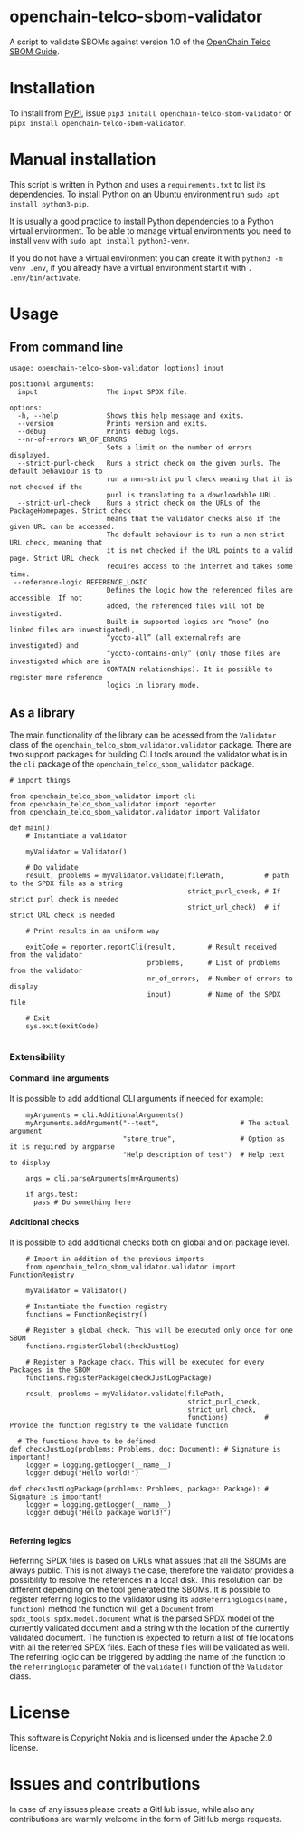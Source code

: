 # openchain-telco-sbom-validator

A script to validate SBOMs against version 1.0 of
the [OpenChain Telco SBOM Guide](https://github.com/OpenChain-Project/Telco-WG/blob/main/OpenChain-Telco-SBOM-Guide_EN.md).

# Installation

To install from [PyPI](https://pypi.org/project/openchain-telco-sbom-validator/), issue `pip3 install openchain-telco-sbom-validator`
or `pipx install openchain-telco-sbom-validator`.

# Manual installation

This script is written in Python and uses a `requirements.txt` to list its dependencies. To install Python on an Ubuntu
environment run `sudo apt install python3-pip`.

It is usually a good practice to install Python dependencies to a Python virtual environment. To be able to manage
virtual environments you need to install `venv` with `sudo apt install python3-venv`.

If you do not have a virtual environment you can create it with `python3 -m venv .env`,
if you already have a virtual environment start it with `. .env/bin/activate`.


# Usage

## From command line

```
usage: openchain-telco-sbom-validator [options] input

positional arguments:
  input                 The input SPDX file.

options:
  -h, --help            Shows this help message and exits.
  --version             Prints version and exits.
  --debug               Prints debug logs.
  --nr-of-errors NR_OF_ERRORS
                        Sets a limit on the number of errors displayed.
  --strict-purl-check   Runs a strict check on the given purls. The default behaviour is to
                        run a non-strict purl check meaning that it is not checked if the
                        purl is translating to a downloadable URL.
  --strict-url-check    Runs a strict check on the URLs of the PackageHomepages. Strict check
                        means that the validator checks also if the given URL can be accessed.
                        The default behaviour is to run a non-strict URL check, meaning that
                        it is not checked if the URL points to a valid page. Strict URL check
                        requires access to the internet and takes some time.
 --reference-logic REFERENCE_LOGIC
                        Defines the logic how the referenced files are accessible. If not
                        added, the referenced files will not be investigated.
                        Built-in supported logics are “none” (no linked files are investigated),
                        “yocto-all” (all externalrefs are investigated) and
                        “yocto-contains-only” (only those files are investigated which are in
                        CONTAIN relationships). It is possible to register more reference
                        logics in library mode.
```

## As a library

The main functionality of the library can be acessed from the `Validator` class of the
`openchain_telco_sbom_validator.validator` package. There are two support packages for building CLI tools around the
validator what is in the `cli` package of the `openchain_telco_sbom_validator` package.

```
# import things

from openchain_telco_sbom_validator import cli
from openchain_telco_sbom_validator import reporter
from openchain_telco_sbom_validator.validator import Validator

def main():
    # Instantiate a validator

    myValidator = Validator()

    # Do validate
    result, problems = myValidator.validate(filePath,          # path to the SPDX file as a string
                                            strict_purl_check, # If strict purl check is needed
                                            strict_url_check)  # if strict URL check is needed

    # Print results in an uniform way

    exitCode = reporter.reportCli(result,        # Result received from the validator
                                  problems,      # List of problems from the validator
                                  nr_of_errors,  # Number of errors to display
                                  input)         # Name of the SPDX file

    # Exit
    sys.exit(exitCode)


```

### Extensibility

#### Command line arguments

It is possible to add additional CLI arguments if needed for example:

```
    myArguments = cli.AdditionalArguments()
    myArguments.addArgument("--test",                    # The actual argument
                            "store_true",                # Option as it is required by argparse
                            "Help description of test")  # Help text to display

    args = cli.parseArguments(myArguments)

    if args.test:
      pass # Do something here
```

#### Additional checks

It is possible to add additional checks both on global and on package level.

```
    # Import in addition of the previous imports
    from openchain_telco_sbom_validator.validator import FunctionRegistry

    myValidator = Validator()

    # Instantiate the function registry
    functions = FunctionRegistry()

    # Register a global check. This will be executed only once for one SBOM
    functions.registerGlobal(checkJustLog)

    # Register a Package chack. This will be executed for every Packages in the SBOM
    functions.registerPackage(checkJustLogPackage)

    result, problems = myValidator.validate(filePath,
                                            strict_purl_check,
                                            strict_url_check,
                                            functions)         # Provide the function registry to the validate function

  # The functions have to be defined
def checkJustLog(problems: Problems, doc: Document): # Signature is important!
    logger = logging.getLogger(__name__)
    logger.debug("Hello world!")

def checkJustLogPackage(problems: Problems, package: Package): # Signature is important!
    logger = logging.getLogger(__name__)
    logger.debug("Hello package world!")


```

#### Referring logics

Referring SPDX files is based on URLs what assues that all the SBOMs are always public. This is not always the case,
therefore the validator provides a possibility to resolve the references in a local disk. This resolution can be
different depending on the tool generated the SBOMs. It is possible to register referring logics to the validator using
its `addReferringLogics(name, function)` method the function will get a `Document` from `spdx_tools.spdx.model.document`
what is the parsed SPDX model of the currently validated document and a string with the location of the currently
validated document. The function is expected to return a list of file locations with all the referred SPDX files.
Each of these files will be validated as well. The referring logic can be triggered by adding the name of the function
to the `referringLogic` parameter of the `validate()` function of the `Validator` class.

# License

This software is Copyright Nokia and is licensed under the Apache 2.0 license.

# Issues and contributions

In case of any issues please create a GitHub issue, while also any contributions are warmly welcome in the form of
GitHub merge requests.
